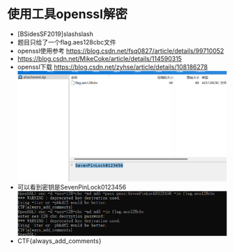 # 使用工具openssl解密
- [BSidesSF2019]slashslash
- 题目只给了一个flag.aes128cbc文件
- openssl使用参考 https://blog.csdn.net/fsq0827/article/details/99710052
- https://blog.csdn.net/MikeCoke/article/details/114590315
- openssl下载 https://blog.csdn.net/zyhse/article/details/108186278
![alt text](image-19.png)
- 可以看到密钥是SevenPinLock0123456
![alt text](image-20.png)
- CTF{always_add_comments}